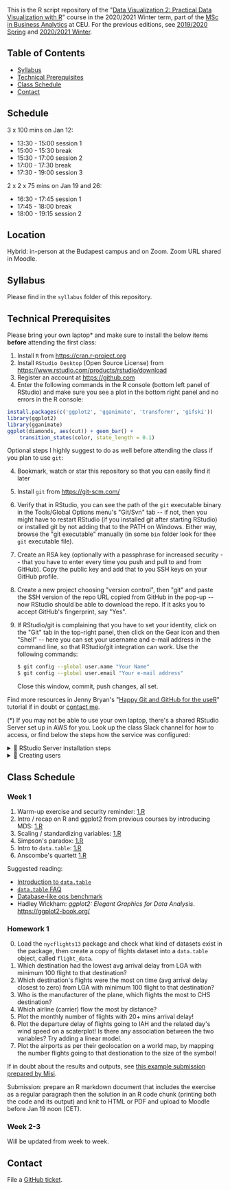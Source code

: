 This is the R script repository of the "[Data Visualization 2: Practical Data Visualization with R](https://courses.ceu.edu/courses/2020-2021/data-visualization-2-practical-data-visualization-r)" course in the 2020/2021 Winter term, part of the [MSc in Business Analytics](https://courses.ceu.edu/programs/ms/master-science-business-analytics) at CEU. For the previous editions, see [2019/2020 Spring](https://github.com/daroczig/CEU-DV2/tree/2019-2020) and [2020/2021 Winter](https://github.com/daroczig/CEU-DV2/tree/2020-2019).

## Table of Contents

* [Syllabus](https://github.com/daroczig/CEU-DV2#syllabus)
* [Technical Prerequisites](https://github.com/daroczig/CEU-DV2#technical-prerequisites)
* [Class Schedule](https://github.com/daroczig/CEU-DV2#class-schedule)
* [Contact](https://github.com/daroczig/CEU-DV2#contacts)

## Schedule

3 x 100 mins on Jan 12:

* 13:30 - 15:00 session 1
* 15:00 - 15:30 break
* 15:30 - 17:00 session 2
* 17:00 - 17:30 break
* 17:30 - 19:00 session 3

2 x 2 x 75 mins on Jan 19 and 26:

* 16:30 - 17:45 session 1
* 17:45 - 18:00 break
* 18:00 - 19:15 session 2

## Location

Hybrid: in-person at the Budapest campus and on Zoom. Zoom URL shared in Moodle.

## Syllabus

Please find in the `syllabus` folder of this repository.

## Technical Prerequisites

Please bring your own laptop* and make sure to install the below items **before** attending the first class:

1. Install `R` from https://cran.r-project.org
2. Install `RStudio Desktop` (Open Source License) from https://www.rstudio.com/products/rstudio/download
3. Register an account at https://github.com
4. Enter the following commands in the R console (bottom left panel of RStudio) and make sure you see a plot in the bottom right panel and no errors in the R console:

```r
install.packages(c('ggplot2', 'gganimate', 'transformr', 'gifski'))
library(ggplot2)
library(gganimate)
ggplot(diamonds, aes(cut)) + geom_bar() +
    transition_states(color, state_length = 0.1)
```

Optional steps I highly suggest to do as well before attending the class if you plan to use `git`:

4. Bookmark, watch or star this repository so that you can easily find it later
5. Install `git` from https://git-scm.com/
6. Verify that in RStudio, you can see the path of the `git` executable binary in the Tools/Global Options menu's "Git/Svn" tab -- if not, then you might have to restart RStudio (if you installed git after starting RStudio) or installed git by not adding that to the PATH on Windows. Either way, browse the "git executable" manually (in some `bin` folder look for thee `git` executable file).
7. Create an RSA key (optionally with a passphrase for increased security -- that you have to enter every time you push and pull to and from GitHub). Copy the public key and add that to you SSH keys on your GitHub profile.
8. Create a new project choosing "version control", then "git" and paste the SSH version of the repo URL copied from GitHub in the pop-up -- now RStudio should be able to download the repo. If it asks you to accept GitHub's fingerprint, say "Yes".
9. If RStudio/git is complaining that you have to set your identity, click on the "Git" tab in the top-right panel, then click on the Gear icon and then "Shell" -- here you can set your username and e-mail address in the command line, so that RStudio/git integration can work. Use the following commands:

    ```sh
    $ git config --global user.name "Your Name"
    $ git config --global user.email "Your e-mail address"
    ```
    Close this window, commit, push changes, all set.

Find more resources in Jenny Bryan's "[Happy Git and GitHub for the useR](http://happygitwithr.com/)" tutorial if in doubt or [contact me](#contact).

(*) If you may not be able to use your own laptop, there's a shared RStudio Server set up in AWS for you. Look up the class Slack channel for how to access, or find below the steps how the service was configured:

<details><summary>💪 RStudio Server installation steps</summary>

```
echo "deb https://cloud.r-project.org/bin/linux/ubuntu focal-cran40/" | sudo tee -a /etc/apt/sources.list.d/cran.list
wget -qO- https://cloud.r-project.org/bin/linux/ubuntu/marutter_pubkey.asc | sudo tee -a /etc/apt/trusted.gpg.d/cran_ubuntu_key.asc
sudo add-apt-repository ppa:c2d4u.team/c2d4u4.0+
sudo apt update && sudo apt upgrade
sudo apt install r-base gdebi-core r-cran-ggplot2 r-cran-gganimate
sudo apt install cargo libudunits2-dev libssl-dev libgdal-dev
wget https://download2.rstudio.org/server/bionic/amd64/rstudio-server-2021.09.2-382-amd64.deb
sudo gdebi rstudio-server-2021.09.2-382-amd64.deb
```

</details>

<details><summary>💪 Creating users</summary>

```r
secret <- 'something super secret'
users <- c('list', 'of', 'users')

library(logger)
library(glue)
for (user in users) {

  ## remove invalid character
  user <- sub('@.*', '', user)
  user <- sub('-', '_', user)
  user <- sub('.', '_', user, fixed = TRUE)
  user <- tolower(user)

  log_info('Creating {user}')
  system(glue("sudo adduser --disabled-password --quiet --gecos '' {user}"))

  log_info('Setting password for {user}')
  system(glue("echo '{user}:{secret}' | sudo chpasswd")) # note the single quotes + placement of sudo

  log_info('Adding {user} to sudo group')
  system(glue('sudo adduser {user} sudo'))

}
```

</details>

## Class Schedule

### Week 1

1. Warm-up exercise and security reminder: [1.R](1.R#L1)
2. Intro / recap on R and ggplot2 from previous courses by introducing MDS: [1.R](1.R#L52)
3. Scaling / standardizing variables: [1.R](1.R#L137)
4. Simpson's paradox: [1.R](1.R#L181)
5. Intro to `data.table`: [1.R](1.R#L238)
6. Anscombe's quartett [1.R](1.R#L339)

Suggested reading:

* [Introduction to `data.table`](https://rdatatable.gitlab.io/data.table/articles/datatable-intro.html)
* [`data.table` FAQ](https://rdatatable.gitlab.io/data.table/articles/datatable-faq.html)
* [Database-like ops benchmark](https://h2oai.github.io/db-benchmark/)
* Hadley Wickham: *ggplot2: Elegant Graphics for Data Analysis*. https://ggplot2-book.org/

### Homework 1

0. Load the `nycflights13` package and check what kind of datasets exist in the package, then create a copy of flights dataset into a `data.table` object, called `flight_data`.
1. Which destination had the lowest avg arrival delay from LGA with minimum 100 flight to that destination?
2. Which destination's flights were the most on time (avg arrival delay closest to zero) from LGA with minimum 100 flight to that destination?
3. Who is the manufacturer of the plane, which flights the most to CHS destination?
4. Which airline (carrier) flow the most by distance?
5. Plot the monthly number of flights with 20+ mins arrival delay!
6. Plot the departure delay of flights going to IAH and the related day's wind speed on a scaterplot! Is there any association between the two variables? Try adding a linear model.
7. Plot the airports as per their geolocation on a world map, by mapping the number flights going to that destionation to the size of the symbol!

If in doubt about the results and outputs, see [this example submission prepared by Misi](https://www.dropbox.com/s/36zifeh40m7jzza/dv2-homework2.html?dl=1).

Submission: prepare an R markdown document that includes the exercise as a regular paragraph then the solution in an R code chunk (printing both the code and its output) and knit to HTML or PDF and upload to Moodle before Jan 19 noon (CET).

### Week 2-3

Will be updated from week to week.

## Contact

File a [GitHub ticket](https://github.com/daroczig/CEU-DV2/issues).
